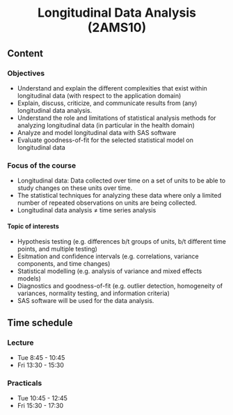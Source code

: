 # <center>Longitudinal Data Analysis (2AMS10)</center>
## Content
### Objectives
- Understand and explain the different complexities that exist within longitudinal data (with respect to the application domain)
- Explain, discuss, criticize, and communicate results from (any) longitudinal data analysis.
- Understand the role and limitations of statistical analysis methods for analyzing longitudinal data (in particular in the health domain)
- Analyze and model longitudinal data with SAS software
- Evaluate goodness-of-fit for the selected statistical model on longitudinal data

### Focus of the course
- Longitudinal data: Data collected over time on a set of units to be able to study changes on these units over time.
- The statistical techniques for analyzing these data where only a limited number of repeated observations on units are being collected.
- Longitudinal data analysis ≠ time series analysis

#### Topic of interests
- Hypothesis testing (e.g. differences b/t groups of units, b/t different time points, and multiple testing)
- Esitmation and confidence intervals (e.g. correlations, variance components, and time changes)
- Statistical modelling (e.g. analysis of variance and mixed effects models)
- Diagnostics and goodness-of-fit (e.g. outlier detection, homogeneity of variances, normality testing, and information criteria)
- SAS software will be used for the data analysis.

## Time schedule
### Lecture
- Tue 8:45 - 10:45
- Fri 13:30 - 15:30
### Practicals
- Tue 10:45 - 12:45
- Fri 15:30 - 17:30
